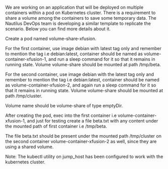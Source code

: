 We are working on an application that will be deployed on multiple containers within a pod on Kubernetes cluster. There is a requirement to share a volume among the containers to save some temporary data. The Nautilus DevOps team is developing a similar template to replicate the scenario. Below you can find more details about it.

Create a pod named volume-share-xfusion.

For the first container, use image debian with latest tag only and remember to mention the tag i.e debian:latest, container should be named as volume-container-xfusion-1, and run a sleep command for it so that it remains in running state. Volume volume-share should be mounted at path /tmp/beta.

For the second container, use image debian with the latest tag only and remember to mention the tag i.e debian:latest, container should be named as volume-container-xfusion-2, and again run a sleep command for it so that it remains in running state. Volume volume-share should be mounted at path /tmp/cluster.

Volume name should be volume-share of type emptyDir.

After creating the pod, exec into the first container i.e volume-container-xfusion-1, and just for testing create a file beta.txt with any content under the mounted path of first container i.e /tmp/beta.

The file beta.txt should be present under the mounted path /tmp/cluster on the second container volume-container-xfusion-2 as well, since they are using a shared volume.

Note: The kubectl utility on jump_host has been configured to work with the kubernetes cluster.
